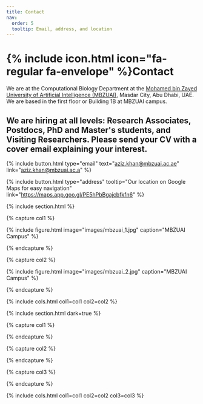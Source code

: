 ```yaml
---
title: Contact
nav:
  order: 5
  tooltip: Email, address, and location
---
```


# {% include icon.html icon="fa-regular fa-envelope" %}Contact

We are at the Computational Biology Department at the [Mohamed bin Zayed University of Artificial Intelligence (MBZUAI)](https://mbzuai.ac.ae/), Masdar City, Abu Dhabi, UAE. We are based in the first floor or Building 1B at MBZUAI campus.


## We are hiring at all levels: Research Associates, Postdocs, PhD and Master's students, and Visiting Researchers. Please send your CV with a cover email explaining your interest.

{%
  include button.html
  type="email"
  text="aziz.khan@mbzuai.ac.ae"
  link="aziz.khan@mbzuai.ac.a"
%}

{%
  include button.html
  type="address"
  tooltip="Our location on Google Maps for easy navigation"
  link="https://maps.app.goo.gl/PE5hPbBgajcbfkfn6"
%}

{% include section.html %}

{% capture col1 %}

{%
  include figure.html
  image="images/mbzuai_1.jpg"
  caption="MBZUAI Campus"
%}

{% endcapture %}

{% capture col2 %}

{%
  include figure.html
  image="images/mbzuai_2.jpg"
  caption="MBZUAI Campus"
%}

{% endcapture %}

{% include cols.html col1=col1 col2=col2 %}

{% include section.html dark=true %}

{% capture col1 %}

{% endcapture %}

{% capture col2 %}


{% endcapture %}

{% capture col3 %}

{% endcapture %}

{% include cols.html col1=col1 col2=col2 col3=col3 %}
